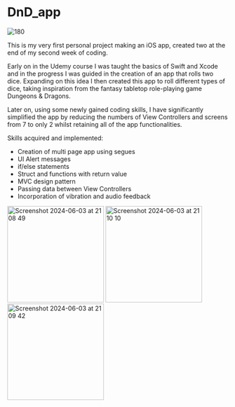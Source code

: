 # DnD_app
![180](https://github.com/AndreaBot/DnD_app/assets/128467098/17f76eff-47e1-4a8a-b52a-d9dbb48a0ac5)


This is my very first personal project making an iOS app, created two at the end of my second week of coding.

Early on in the Udemy course I was taught the basics of Swift and Xcode and in the progress I was guided in the creation of an app that rolls two dice.
Expanding on this idea I then created this app to roll different types of dice, taking inspiration from the fantasy tabletop role-playing game Dungeons & Dragons.

Later on, using some newly gained coding skills, I have significantly simplified the app by reducing the numbers of View Controllers and screens
from 7 to only 2 whilst retaining all of the app functionalities.

Skills acquired and implemented:

- Creation of multi page app using segues
- UI Alert messages
- if/else statements
- Struct and functions with return value
- MVC design pattern
- Passing data between View Controllers
- Incorporation of vibration and audio feedback

<img width="220" alt="Screenshot 2024-06-03 at 21 08 49" src="https://github.com/AndreaBot/DnD_app/assets/128467098/13646ee1-479d-49d2-a92b-57d10b1e4c25">  <img width="220" alt="Screenshot 2024-06-03 at 21 10 10" src="https://github.com/AndreaBot/DnD_app/assets/128467098/9c572d64-128b-41b6-a8bf-6f02e9b9ccf8">  <img width="220" alt="Screenshot 2024-06-03 at 21 09 42" src="https://github.com/AndreaBot/DnD_app/assets/128467098/3807c3c2-3e1d-4e4c-b13d-bffe77618394">




